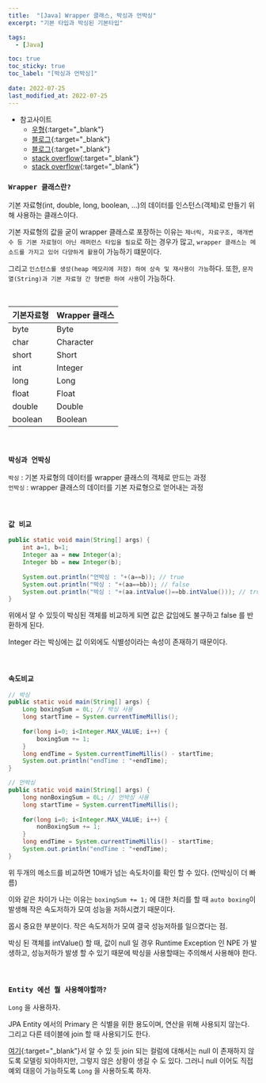```yaml
---
title:  "[Java] Wrapper 클래스, 박싱과 언박싱"
excerpt: "기본 타입과 박싱된 기본타입"

tags:
  - [Java]

toc: true
toc_sticky: true
toc_label: "[박싱과 언박싱]"
 
date: 2022-07-25
last_modified_at: 2022-07-25
---
```


- 참고사이트
  - [우형](https://techblog.woowahan.com/2645/){:target="_blank"}
  - [블로그](https://kounjeong.tistory.com/21){:target="_blank"}
  - [블로그](https://blog.naver.com/PostView.nhn?isHttpsRedirect=true&blogId=heartflow89&logNo=220975218499&redirect=Dlog&widgetTypeCall=true){:target="_blank"}
  - [stack overflow](https://stackoverflow.com/questions/21034955/when-to-use-long-vs-long-in-java){:target="_blank"}
  - [stack overflow](https://stackoverflow.com/questions/20421735/jpa-entity-id-primitive-or-object-type-long-or-long){:target="_blank"}


### ``Wrapper 클래스란?``

기본 자료형(int, double, long, boolean, ...)의 데이터를 인스턴스(객체)로 만들기 위해 사용하는 클래스이다. <br>

기본 자료형의 값을 굳이 wrapper 클래스로 포장하는 이유는 `제너릭, 자료구조, 매개변수 등 기본 자료형이 아닌 래퍼런스 타입을 필요`로 하는 경우가 많고, `wrapper 클래스는 메소드를 가지고 있어 다양하게 활용`이 가능하기 떄문이다. <br>

그리고 `인스턴스를 생성(heap 메모리에 저장) 하여 상속 및 재사용이 가능`하다. 또한, `문자열(String)과 기본 자료형 간 형변환 하여 사용`이 가능하다.

<br>

|기본자료형|Wrapper 클래스|
|------|---|
|byte|Byte|
|char|Character|
|short|Short|
|int|Integer|
|long|Long|
|float|Float|
|double|Double|
|boolean|Boolean|

<br> 

### ``박싱과 언박싱``

`박싱` : 기본 자료형의 데이터를 wrapper 클래스의 객체로 만드는 과정 <br>
`언박싱` : wrapper 클래스의 데이터를 기본 자료형으로 얻어내는 과정 

<br> 

### ``값 비교``

```java
public static void main(String[] args) {	
	int a=1, b=1;
	Integer aa = new Integer(a);
	Integer bb = new Integer(b);
	
	System.out.println("언박싱 : "+(a==b)); // true
	System.out.println("박싱 : "+(aa==bb)); // false
	System.out.println("박싱 : "+(aa.intValue()==bb.intValue())); // true
}
```

위에서 알 수 있듯이 박싱된 객체를 비교하게 되면 값은 값임에도 불구하고 false 를 반환하게 된다. <br>

Integer 라는 박싱에는 값 이외에도 식별성이라는 속성이 존재하기 때문이다. <br>

<br>


### ``속도비교``

```java
// 박싱
public static void main(String[] args) {	
	Long boxingSum = 0L; // 박싱 사용
	long startTime = System.currentTimeMillis();
	
	for(long i=0; i<Integer.MAX_VALUE; i++) {
		boxingSum += 1;
	}
	long endTime = System.currentTimeMillis() - startTime;
	System.out.println("endTime : "+endTime);
}

// 언박싱
public static void main(String[] args) {	
	long nonBoxingSum = 0L; // 언박싱 사용
	long startTime = System.currentTimeMillis();
	
	for(long i=0; i<Integer.MAX_VALUE; i++) {
		nonBoxingSum += 1;
	}
	long endTime = System.currentTimeMillis() - startTime;
	System.out.println("endTime : "+endTime);
}
```

위 두개의 메소드를 비교하면 10배가 넘는 속도차이를 확인 할 수 있다. (언박싱이 더 빠름) <br>

이와 같은 차이가 나는 이유는 `boxingSum += 1;` 에 대한 처리를 할 때 `auto boxing`이 발생해 작은 속도저하가 모여 성능을 저하시켰기 때문이다. <br>

몹시 중요한 부분이다. 작은 속도저하가 모여 결국 성능저하를 일으켰다는 점. <br>

박싱 된 객체를 intValue() 할 때, 값이 null 일 경우 Runtime Exception 인 NPE 가 발생하고, 성능저하가 발생 할 수 있기 때문에 박싱을 사용할때는 주의해서 사용해야 한다.

<br>



### ``Entity 에선 뭘 사용해야할까?``

`Long` 을 사용하자. <br>

JPA Entity 에서의 Primary 은 식별을 위한 용도이며, 연산을 위해 사용되지 않는다. 그리고 다른 테이블에 join 할 때 사용되기도 한다.<br>

[여기](https://ymkmoon.github.io/DB-01-Modeling/){:target="_blank"}서 알 수 있 듯 join 되는 컬럼에 대해서는 null 이 존재하지 않도록 모델링 되야하지만, 그렇지 않은 상황이 생길 수 도 있다. 그러니 null 이어도 직접 예외 대응이 가능하도록 `Long` 을 사용하도록 하자.



<br>


